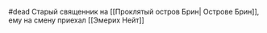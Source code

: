 #dead
Старый священник на [[Проклятый остров Брин| Острове Брин]], ему на смену приехал [[Эмерих Нейт]] 